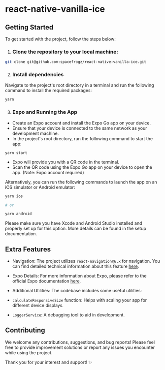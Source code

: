 # react-native-vanilla-ice

## Getting Started

To get started with the project, follow the steps below:

1. ### Clone the repository to your local machine:

```bash
git clone git@github.com:spacefrogz/react-native-vanilla-ice.git
```

2. ### Install dependencies

Navigate to the project's root directory in a terminal and run the following command to install the required packages:

```bash
yarn
```

3. ### Expo and Running the App

- Create an Expo account and install the Expo Go app on your device.
- Ensure that your device is connected to the same network as your development machine.
- In the project's root directory, run the following command to start the app:

```
yarn start
```

- Expo will provide you with a QR code in the terminal.
- Scan the QR code using the Expo Go app on your device to open the app. (Note: Expo account required)

Alternatively, you can run the following commands to launch the app on an iOS simulator or Android emulator:

```bash
yarn ios

# or

yarn android
```

Please make sure you have Xcode and Android Studio installed and properly set up for this option. More details can be found in the setup documentation.

## Extra Features

- Navigation: The project utilizes `react-navigation@6.x` for navigation. You can find detailed technical information about this feature [here](https://reactnavigation.org/docs/getting-started).

- Expo Details: For more information about Expo, please refer to the official Expo documentation [here](https://docs.expo.dev/).

- Additional Utilities: The codebase includes some useful utilities:
- `calculateResponsiveSize` function: Helps with scaling your app for different device displays.
- `LoggerService`: A debugging tool to aid in development.

## Contributing

We welcome any contributions, suggestions, and bug reports! Please feel free to provide improvement solutions or report any issues you encounter while using the project.

Thank you for your interest and support! ✨
